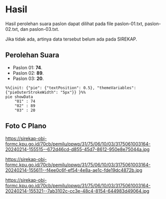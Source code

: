 # Hasil

Hasil perolehan suara paslon dapat dilihat pada file paslon-01.txt, paslon-02.txt, dan paslon-03.txt.

Jika tidak ada, artinya data tersebut belum ada pada SIREKAP.

## Perolehan Suara

 * Paslon 01: **74**.
 * Paslon 02: **89**.
 * Paslon 03: **20**.

```mermaid
%%{init: {"pie": {"textPosition": 0.5}, "themeVariables": {"pieOuterStrokeWidth": "5px"}} }%%
pie showData
    "01" : 74
    "02" : 89
    "03" : 20
```
## Foto C Plano

https://sirekap-obj-formc.kpu.go.id/70cb/pemilu/ppwp/31/75/06/10/03/3175061003164-20240214-155515--672d46cd-d855-45d7-8612-950e8e75044a.jpg

https://sirekap-obj-formc.kpu.go.id/70cb/pemilu/ppwp/31/75/06/10/03/3175061003164-20240214-155611--f4ee0c6f-ef54-4e8a-ae1c-fde19dc4872b.jpg

https://sirekap-obj-formc.kpu.go.id/70cb/pemilu/ppwp/31/75/06/10/03/3175061003164-20240214-155321--7ab3102c-cc3e-48c4-8154-644983d49064.jpg
